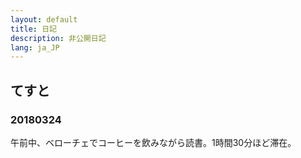 ```yaml
---
layout: default
title: 日記
description: 非公開日記
lang: ja_JP
---
```

## てすと
### 20180324

午前中、ベローチェでコーヒーを飲みながら読書。1時間30分ほど滞在。
